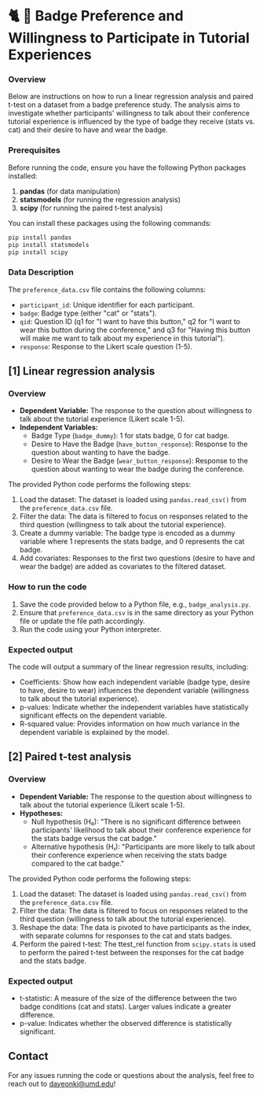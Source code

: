 # 🐈 🧮 Badge Preference and Willingness to Participate in Tutorial Experiences
### Overview
Below are instructions on how to run a linear regression analysis and paired t-test on a dataset from a badge preference study. The analysis aims to investigate whether participants' willingness to talk about their conference tutorial experience is influenced by the type of badge they receive (stats vs. cat) and their desire to have and wear the badge. 

### Prerequisites
Before running the code, ensure you have the following Python packages installed:
1. **pandas** (for data manipulation)
2. **statsmodels** (for running the regression analysis)
3. **scipy** (for running the paired t-test analysis)

You can install these packages using the following commands:
```bash
pip install pandas
pip install statsmodels
pip install scipy
```

### Data Description
The `preference_data.csv` file contains the following columns:
- `participant_id`: Unique identifier for each participant.
- `badge`: Badge type (either "cat" or "stats").
- `qid`: Question ID (q1 for "I want to have this button," q2 for "I want to wear this button during the conference," and q3 for "Having this button will make me want to talk about my experience in this tutorial").
- `response`: Response to the Likert scale question (1-5).


## [1] Linear regression analysis
### Overview
- **Dependent Variable:** The response to the question about willingness to talk about the tutorial experience (Likert scale 1-5).
- **Independent Variables:**
  - Badge Type (`badge_dummy`): 1 for stats badge, 0 for cat badge.
  - Desire to Have the Badge (`have_button_response`): Response to the question about wanting to have the badge.
  - Desire to Wear the Badge (`wear_button_response`): Response to the question about wanting to wear the badge during the conference.

The provided Python code performs the following steps:
1. Load the dataset: The dataset is loaded using `pandas.read_csv()` from the `preference_data.csv` file.
2. Filter the data: The data is filtered to focus on responses related to the third question (willingness to talk about the tutorial experience).
3. Create a dummy variable: The badge type is encoded as a dummy variable where 1 represents the stats badge, and 0 represents the cat badge.
4. Add covariates: Responses to the first two questions (desire to have and wear the badge) are added as covariates to the filtered dataset.

### How to run the code
1. Save the code provided below to a Python file, e.g., `badge_analysis.py`.
2. Ensure that `preference_data.csv` is in the same directory as your Python file or update the file path accordingly.
3. Run the code using your Python interpreter.

### Expected output
The code will output a summary of the linear regression results, including:
- Coefficients: Show how each independent variable (badge type, desire to have, desire to wear) influences the dependent variable (willingness to talk about the tutorial experience).
- p-values: Indicate whether the independent variables have statistically significant effects on the dependent variable.
- R-squared value: Provides information on how much variance in the dependent variable is explained by the model.


## [2] Paired t-test analysis
### Overview
- **Dependent Variable:** The response to the question about willingness to talk about the tutorial experience (Likert scale 1-5).
- **Hypotheses:**
  - Null hypothesis (H₀): "There is no significant difference between participants' likelihood to talk about their conference experience for the stats badge versus the cat badge."
  - Alternative hypothesis (H₁): "Participants are more likely to talk about their conference experience when receiving the stats badge compared to the cat badge."
 
The provided Python code performs the following steps:
1. Load the dataset: The dataset is loaded using `pandas.read_csv()` from the `preference_data.csv` file.
2. Filter the data: The data is filtered to focus on responses related to the third question (willingness to talk about the tutorial experience).
3. Reshape the data: The data is pivoted to have participants as the index, with separate columns for responses to the cat and stats badges.
4. Perform the paired t-test: The ttest_rel function from `scipy.stats` is used to perform the paired t-test between the responses for the cat badge and the stats badge.


### Expected output
- t-statistic: A measure of the size of the difference between the two badge conditions (cat and stats). Larger values indicate a greater difference.
- p-value: Indicates whether the observed difference is statistically significant.


## Contact
For any issues running the code or questions about the analysis, feel free to reach out to dayeonki@umd.edu!
